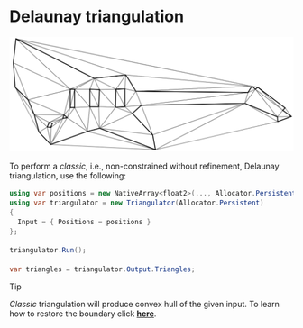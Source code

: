 # Delaunay triangulation

![guitar-light-dt](../../images/guitar-light-dt.svg)

To perform a *classic*, i.e., non-constrained without refinement, Delaunay triangulation, use the following:

```csharp
using var positions = new NativeArray<float2>(..., Allocator.Persistent);
using var triangulator = new Triangulator(Allocator.Persistent)
{
  Input = { Positions = positions }
};

triangulator.Run();

var triangles = triangulator.Output.Triangles;
```

> [!TIP]  
> *Classic* triangulation will produce convex hull of the given input.
> To learn how to restore the boundary click [**here**][example-boundaries].

[example-boundaries]: xref:example-holes-and-boundaries
